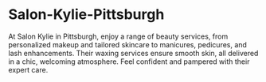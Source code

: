 # Salon-Kylie-Pittsburgh
At Salon Kylie in Pittsburgh, enjoy a range of beauty services, from personalized makeup and tailored skincare to manicures, pedicures, and lash enhancements. Their waxing services ensure smooth skin, all delivered in a chic, welcoming atmosphere. Feel confident and pampered with their expert care.
